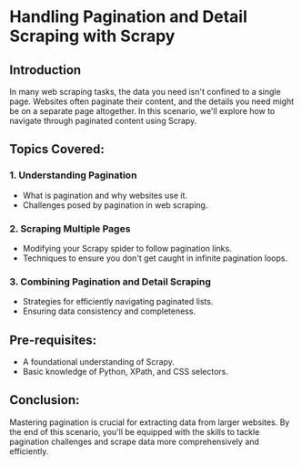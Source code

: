 # Handling Pagination and Detail Scraping with Scrapy

## Introduction

In many web scraping tasks, the data you need isn't confined to a single page. Websites often paginate their content, and the details you need might be on a separate page altogether. In this scenario, we'll explore how to navigate through paginated content using Scrapy.

## Topics Covered:

### 1. **Understanding Pagination**
   - What is pagination and why websites use it.
   - Challenges posed by pagination in web scraping.

### 2. **Scraping Multiple Pages**
   - Modifying your Scrapy spider to follow pagination links.
   - Techniques to ensure you don't get caught in infinite pagination loops.

### 3. **Combining Pagination and Detail Scraping**
   - Strategies for efficiently navigating paginated lists.
   - Ensuring data consistency and completeness.

## Pre-requisites:

- A foundational understanding of Scrapy.
- Basic knowledge of Python, XPath, and CSS selectors.

## Conclusion:

Mastering pagination is crucial for extracting data from larger websites. By the end of this scenario, you'll be equipped with the skills to tackle pagination challenges and scrape data more comprehensively and efficiently.
